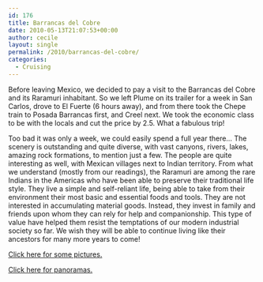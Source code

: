 ```yaml
---
id: 176
title: Barrancas del Cobre
date: 2010-05-13T21:07:53+00:00
author: cecile
layout: single
permalink: /2010/barrancas-del-cobre/
categories:
  - Cruising
---
```

Before leaving Mexico, we decided to pay a visit to the Barrancas del Cobre and
its Raramuri inhabitant. So we left Plume on its trailer for a week in San
Carlos, drove to El Fuerte (6 hours away), and from there took the Chepe train
to Posada Barrancas first, and Creel next. We took the economic class to be with
the locals and cut the price by 2.5. What a fabulous trip!

Too bad it was only a week, we could easily spend a full year there&#8230; The
scenery is outstanding and quite diverse, with vast canyons, rivers, lakes,
amazing rock formations, to mention just a few. The people are quite interesting
as well, with Mexican villages next to Indian territory. From what we understand
(mostly from our readings), the Raramuri are among the rare Indians in the
Americas who have been able to preserve their traditional life style. They live
a simple and self-reliant life, being able to take from their environment their
most basic and essential foods and tools. They are not interested in
accumulating material goods. Instead, they invest in family and friends upon
whom they can rely for help and companionship. This type of value have helped
them resist the temptations of our modern industrial society so far. We wish
they will be able to continue living like their ancestors for many more years to
come!

[Click here for some pictures.](http://plume.flupes.org/gallery/index.php?level=album&id=39)

[Click here for panoramas.](http://www.gigapan.org/gigapans/most_popular/?q=copper-canyon+lorenzo)